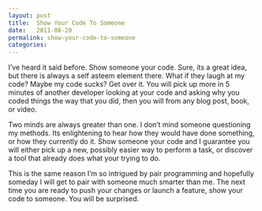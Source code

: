 ```yaml
---
layout: post
title:  Show Your Code To Someone
date:   2011-08-20
permalink: show-your-code-to-someone
categories:
---
```


I’ve heard it said before. Show someone your code. Sure, its a great idea, but there is always a self asteem element there. What if they laugh at my code? Maybe my code sucks? Get over it. You will pick up more in 5 minutes of another developer looking at your code and asking why you coded things the way that you did, then you will from any blog post, book, or video.

Two minds are always greater than one. I don’t mind someone questioning my methods. Its enlightening to hear how they would have done something, or how they currently do it. Show someone your code and I guarantee you will either pick up a new, possibly easier way to perform a task, or discover a tool that already does what your trying to do.

This is the same reason I’m so intrigued by pair programming and hopefully someday I will get to pair with someone much smarter than me. The next time you are ready to push your changes or launch a feature, show your code to someone. You will be surprised.
